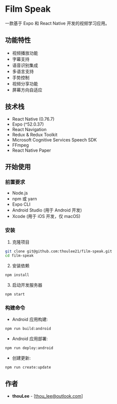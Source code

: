 # Film Speak

一款基于 Expo 和 React Native 开发的视频学习应用。

## 功能特性

- 视频播放功能
- 字幕支持
- 语音识别集成
- 多语言支持
- 手势控制
- 视频分享功能
- 屏幕方向自适应

## 技术栈

- React Native (0.76.7)
- Expo (^52.0.37)
- React Navigation
- Redux & Redux Toolkit
- Microsoft Cognitive Services Speech SDK
- FFmpeg
- React Native Paper

## 开始使用

### 前置要求

- Node.js
- npm 或 yarn
- Expo CLI
- Android Studio (用于 Android 开发)
- Xcode (用于 iOS 开发，仅 macOS)

### 安装

1. 克隆项目

```bash
git clone git@github.com:thoulee21/film-speak.git
cd film-speak
```

2. 安装依赖

```bash
npm install
```

3. 启动开发服务器

```bash
npm start
```

### 构建命令

- Android 应用构建:

```bash
npm run build:android
```

- Android 应用部署:

```bash
npm run deploy:android
```

- 创建更新:

```bash
npm run create:update
```

## 作者

- **thouLee** - [thou_lee@outlook.com]
